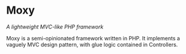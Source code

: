 # Moxy
*A lightweight MVC-like PHP framework*

Moxy is a semi-opinionated framework written in PHP. It implements a vaguely MVC design pattern, with glue logic contained in Controllers.